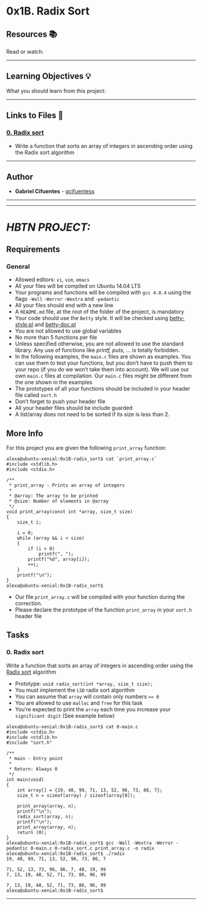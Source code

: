 # 0x1B. Radix Sort

## Resources :books:
Read or watch:

---
## Learning Objectives :bulb:
What you should learn from this project:

---

## Links to Files :file_folder:

### [0. Radix sort](./0-radix_sort.c)
* Write a function that sorts an array of integers in ascending order using the Radix sort algorithm

---

## Author
* **Gabriel Cifuentes** - [gcifuentess](https://github.com/gcifuentess)


---
---

# *HBTN PROJECT:*


Requirements
------------


### General


* Allowed editors: `vi`, `vim`, `emacs`
* All your files will be compiled on Ubuntu 14.04 LTS
* Your programs and functions will be compiled with `gcc 4.8.4` using the flags `-Wall` `-Werror` `-Wextra` and `-pedantic`
* All your files should end with a new line
* A `README.md` file, at the root of the folder of the project, is mandatory
* Your code should use the `Betty` style. It will be checked using [betty-style.pl](https://github.com/holbertonschool/Betty/blob/master/betty-style.pl "betty-style.pl") and [betty-doc.pl](https://github.com/holbertonschool/Betty/blob/master/betty-doc.pl "betty-doc.pl")
* You are not allowed to use global variables
* No more than 5 functions per file
* Unless specified otherwise, you are not allowed to use the standard library. Any use of functions like *printf, puts, …* is totally forbidden.
* In the following examples, the `main.c` files are shown as examples. You can use them to test your functions, but you don’t have to push them to your repo (if you do we won’t take them into account). We will use our own `main.c` files at compilation. Our `main.c` files might be different from the one shown in the examples
* The prototypes of all your functions should be included in your header file called `sort.h`
* Don’t forget to push your header file
* All your header files should be include guarded
* A list/array does not need to be sorted if its size is less than 2.


More Info
---------


For this project you are given the following `print_array` function:



```
alexa@ubuntu-xenial:0x1B-radix_sort$ cat `print_array.c`
#include <stdlib.h>
#include <stdio.h>

/**
 * print_array - Prints an array of integers
 *
 * @array: The array to be printed
 * @size: Number of elements in @array
 */
void print_array(const int *array, size_t size)
{
    size_t i;

    i = 0;
    while (array && i < size)
    {
        if (i > 0)
            printf(", ");
        printf("%d", array[i]);
        ++i;
    }
    printf("\n");
}
alexa@ubuntu-xenial:0x1B-radix_sort$

```

* Our file `print_array.c` will be compiled with your function during the correction.
* Please declare the prototype of the function `print_array` in your `sort.h` header file



Tasks
-----

###  0. Radix sort

Write a function that sorts an array of integers in ascending order using the [Radix sort](https://intranet.hbtn.io/rltoken/EmCijZpZOLclVAf-ucPpQw "Radix sort") algorithm

* Prototype: `void radix_sort(int *array, size_t size);`
* You must implement the `LSD` radix sort algorithm
* You can assume that `array` will contain only numbers `>= 0`
* You are allowed to use `malloc` and `free` for this task
* You’re expected to print the `array` each time you increase your `significant digit` (See example below)


```
alexa@ubuntu-xenial:0x1B-radix_sort$ cat 0-main.c
#include <stdio.h>
#include <stdlib.h>
#include "sort.h"

/**
 * main - Entry point
 *
 * Return: Always 0
 */
int main(void)
{
    int array[] = {19, 48, 99, 71, 13, 52, 96, 73, 86, 7};
    size_t n = sizeof(array) / sizeof(array[0]);

    print_array(array, n);
    printf("\n");
    radix_sort(array, n);
    printf("\n");
    print_array(array, n);
    return (0);
}
alexa@ubuntu-xenial:0x1B-radix_sort$ gcc -Wall -Wextra -Werror -pedantic 0-main.c 0-radix_sort.c print_array.c -o radix
alexa@ubuntu-xenial:0x1B-radix_sort$ ./radix
19, 48, 99, 71, 13, 52, 96, 73, 86, 7

71, 52, 13, 73, 96, 86, 7, 48, 19, 99
7, 13, 19, 48, 52, 71, 73, 86, 96, 99

7, 13, 19, 48, 52, 71, 73, 86, 96, 99
alexa@ubuntu-xenial:0x1B-radix_sort$

```
---
